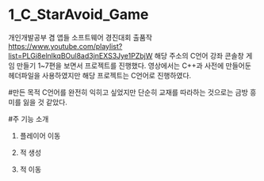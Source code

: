 # 1_C_StarAvoid_Game
개인개발공부 겸 앱들 소프트웨어 경진대회 출품작
https://www.youtube.com/playlist?list=PLGi8elnlkqBOul8ad3jnEXS3Jye1PZbjW 해당 주소의 C언어 강좌 콘솔창 게임 만들기 1~7편을 보면서 프로젝트를 진행했다. 영상에서는 C++과 사전에 만들어둔 헤더파일을 사용하였지만 해당 프로젝트는 C언어로 진행하였다.

#만든 목적
C언어를 완전히 익히고 싶었지만 단순히 교재를 따라하는 것으로는 금방 흥미를 잃을 것 같았다. 

#주 기능 소개
 1) 플레이어 이동
 
 2) 적 생성
 
 3) 적 이동
 
